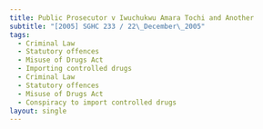 ```yaml
---
title: Public Prosecutor v Iwuchukwu Amara Tochi and Another
subtitle: "[2005] SGHC 233 / 22\_December\_2005"
tags:
  - Criminal Law
  - Statutory offences
  - Misuse of Drugs Act
  - Importing controlled drugs
  - Criminal Law
  - Statutory offences
  - Misuse of Drugs Act
  - Conspiracy to import controlled drugs
layout: single
---
```


